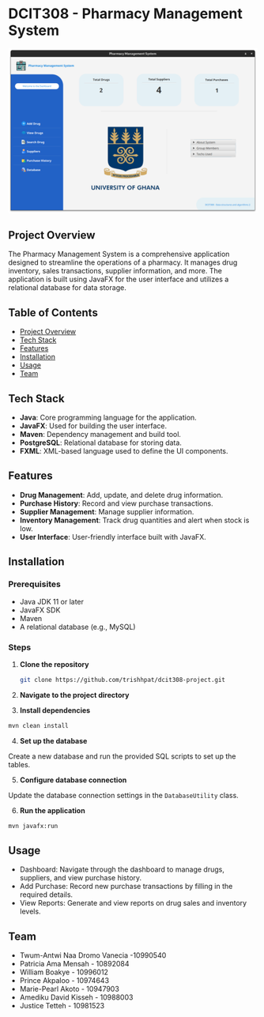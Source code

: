 # DCIT308 - Pharmacy Management System
![Pharmacy Management System Dashboard](https://github.com/trishhpat/dcit308-project/blob/master/Screenshot%20from%202024-06-23%2004-01-12.png)

## Project Overview

The Pharmacy Management System is a comprehensive application designed to streamline the operations of a pharmacy. It manages drug inventory, sales transactions, supplier information, and more. The application is built using JavaFX for the user interface and utilizes a relational database for data storage.

## Table of Contents

- [Project Overview](#project-overview)
- [Tech Stack](#tech-stack)
- [Features](#features)
- [Installation](#installation)
- [Usage](#usage)
- [Team](#team)


## Tech Stack

- **Java**: Core programming language for the application.
- **JavaFX**: Used for building the user interface.
- **Maven**: Dependency management and build tool.
- **PostgreSQL**: Relational database for storing data.
- **FXML**: XML-based language used to define the UI components.


## Features

- **Drug Management**: Add, update, and delete drug information.
- **Purchase History**: Record and view purchase transactions.
- **Supplier Management**: Manage supplier information.
- **Inventory Management**: Track drug quantities and alert when stock is low.
- **User Interface**: User-friendly interface built with JavaFX.

## Installation

### Prerequisites

- Java JDK 11 or later
- JavaFX SDK
- Maven
- A relational database (e.g., MySQL)

### Steps

1. **Clone the repository**

   ```bash
   git clone https://github.com/trishhpat/dcit308-project.git


   ```
2. **Navigate to the project directory**

3. **Install dependencies**

```bash
mvn clean install
```

4. **Set up the database**

Create a new database and run the provided SQL scripts to set up the tables.

5. **Configure database connection**

Update the database connection settings in the ``DatabaseUtility`` class.

6. **Run the application**

```bash
mvn javafx:run
```

## Usage
- Dashboard: Navigate through the dashboard to manage drugs, suppliers, and view purchase history.
- Add Purchase: Record new purchase transactions by filling in the required details.
- View Reports: Generate and view reports on drug sales and inventory levels.



## Team
- Twum-Antwi Naa Dromo Vanecia -10990540 
- Patricia Ama Mensah - 10892084
- William Boakye - 10996012
- Prince Akpaloo - 10974643
- Marie-Pearl Akoto - 10947903
- Amediku David Kisseh - 10988003
- Justice Tetteh - 10981523

